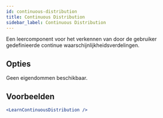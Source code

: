 ```yaml
---
id: continuous-distribution
title: Continuous Distribution
sidebar_label: Continuous Distribution
---
```


Een leercomponent voor het verkennen van door de gebruiker gedefinieerde continue waarschijnlijkheidsverdelingen.

## Opties

Geen eigendommen beschikbaar.

## Voorbeelden

```jsx live
<LearnContinuousDistribution />
```

